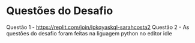 # Questões do Desafio
Questão 1 - https://replit.com/join/lpkqyaskql-sarahcosta2
Questão 2 - 
As questões do desafio foram feitas na liguagem python no editor idle
